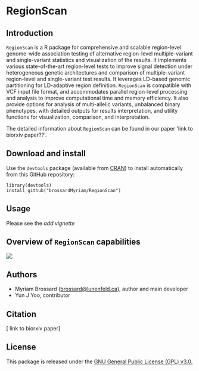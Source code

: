 # RegionScan

## Introduction
`RegionScan` is a R package for comprehensive and scalable region-level genome-wide association testing of alternative region-level multiple-variant and single-variant statistics and visualization of the results. It implements various state-of-the-art region-level tests to improve signal detection under heterogeneous genetic architectures and comparison of multiple-variant region-level and single-variant test results. It leverages LD-based genomic partitioning for LD-adaptive region definition. `RegionScan` is compatible with VCF input file format, and accommodates parallel region-level processing and analysis to improve computational time and memory efficiency. It also provide options for analysis of multi-allelic variants, unbalanced binary phenotypes, with detailed outputs for results interpretation, and utility functions for visualization, comparison, and interpretation.

The detailed information about `RegionScan` can be found in our paper 'link to biorxiv paper??'.

## Download and install
Use the `devtools` package (available from
[CRAN](http://cran-r.c3sl.ufpr.br/web/packages/devtools/index.html)) to
install automatically from this GitHub repository:

```{r, eval=TRUE}
library(devtools)
install_github("brossardMyriam/RegionScan")
```

## Usage
Please see the *add vignette*

## Overview of `RegionScan` capabilities
 <img src="https://github.com/brossardMyriam/RegionScan/blob/main/Fig1_Sept12_CIHR.gif" />

## Authors
- Myriam Brossard (brossard@lunenfeld.ca), author and main developer
- Yun J Yoo, contributor

## Citation
[ link to biorxiv paper]

## License
This package is released under the [GNU General Public License (GPL) v3.0.](https://www.gnu.org/licenses/gpl-3.0.html)
